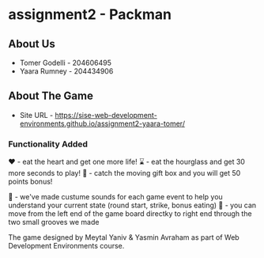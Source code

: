 # assignment2 - Packman

## About Us 
  * Tomer Godelli - 204606495
  * Yaara Rumney - 204434906

## About The Game 
  * Site URL - https://sise-web-development-environments.github.io/assignment2-yaara-tomer/

  ### Functionality Added
  :heart: - eat the heart and get one more life!
  :hourglass: - eat the hourglass and get 30 more seconds to play!
  :gift: - catch the moving gift box and you will get 50 points bonus!
  
  :musical_note: - we've made custume sounds for each game event to help you understand your current state
  (round start, strike, bonus eating)
  :runner: - you can move from the left end of the game board directky to right end through the two small grooves we made 
  
  
  The game designed by Meytal Yaniv & Yasmin Avraham as part of Web Development Environments course.
